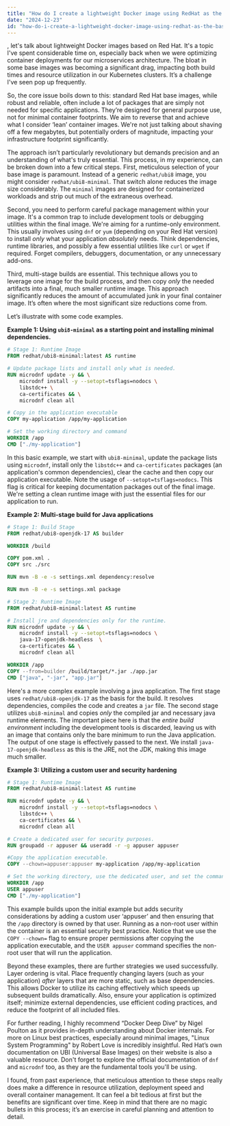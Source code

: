 ```yaml
---
title: "How do I create a lightweight Docker image using RedHat as the base?"
date: "2024-12-23"
id: "how-do-i-create-a-lightweight-docker-image-using-redhat-as-the-base"
---
```


, let's talk about lightweight Docker images based on Red Hat. It's a topic I've spent considerable time on, especially back when we were optimizing container deployments for our microservices architecture. The bloat in some base images was becoming a significant drag, impacting both build times and resource utilization in our Kubernetes clusters. It’s a challenge I've seen pop up frequently.

So, the core issue boils down to this: standard Red Hat base images, while robust and reliable, often include a lot of packages that are simply not needed for specific applications. They’re designed for general purpose use, not for minimal container footprints. We aim to reverse that and achieve what I consider ‘lean’ container images. We're not just talking about shaving off a few megabytes, but potentially orders of magnitude, impacting your infrastructure footprint significantly.

The approach isn’t particularly revolutionary but demands precision and an understanding of what's truly essential. This process, in my experience, can be broken down into a few critical steps. First, meticulous selection of your base image is paramount. Instead of a generic `redhat/ubi8` image, you might consider `redhat/ubi8-minimal`. That switch alone reduces the image size considerably. The `minimal` images are designed for containerized workloads and strip out much of the extraneous overhead.

Second, you need to perform careful package management within your image. It's a common trap to include development tools or debugging utilities within the final image. We're aiming for a runtime-only environment. This usually involves using `dnf` or `yum` (depending on your Red Hat version) to install *only* what your application *absolutely* needs. Think dependencies, runtime libraries, and possibly a few essential utilities like `curl` or `wget` if required. Forget compilers, debuggers, documentation, or any unnecessary add-ons.

Third, multi-stage builds are essential. This technique allows you to leverage one image for the build process, and then copy *only* the needed artifacts into a final, much smaller runtime image. This approach significantly reduces the amount of accumulated junk in your final container image. It’s often where the most significant size reductions come from.

Let’s illustrate with some code examples.

**Example 1: Using `ubi8-minimal` as a starting point and installing minimal dependencies.**

```dockerfile
# Stage 1: Runtime Image
FROM redhat/ubi8-minimal:latest AS runtime

# Update package lists and install only what is needed.
RUN microdnf update -y && \
    microdnf install -y --setopt=tsflags=nodocs \
    libstdc++ \
    ca-certificates && \
    microdnf clean all

# Copy in the application executable
COPY my-application /app/my-application

# Set the working directory and command
WORKDIR /app
CMD ["./my-application"]
```
In this basic example, we start with `ubi8-minimal`, update the package lists using `microdnf`, install only the `libstdc++` and `ca-certificates` packages (an application's common dependencies), clear the cache and then copy our application executable. Note the usage of `--setopt=tsflags=nodocs`. This flag is critical for keeping documentation packages out of the final image. We're setting a clean runtime image with just the essential files for our application to run.

**Example 2: Multi-stage build for Java applications**

```dockerfile
# Stage 1: Build Stage
FROM redhat/ubi8-openjdk-17 AS builder

WORKDIR /build

COPY pom.xml .
COPY src ./src

RUN mvn -B -e -s settings.xml dependency:resolve

RUN mvn -B -e -s settings.xml package

# Stage 2: Runtime Image
FROM redhat/ubi8-minimal:latest AS runtime

# Install jre and dependencies only for the runtime.
RUN microdnf update -y && \
    microdnf install -y --setopt=tsflags=nodocs \
    java-17-openjdk-headless  \
    ca-certificates && \
    microdnf clean all

WORKDIR /app
COPY --from=builder /build/target/*.jar ./app.jar
CMD ["java", "-jar", "app.jar"]
```
Here's a more complex example involving a java application. The first stage uses `redhat/ubi8-openjdk-17` as the basis for the build. It resolves dependencies, compiles the code and creates a `jar` file. The second stage utilizes `ubi8-minimal` and copies *only* the compiled jar and necessary java runtime elements. The important piece here is that the *entire build environment* including the development tools is discarded, leaving us with an image that contains only the bare minimum to run the Java application. The output of one stage is effectively passed to the next. We install `java-17-openjdk-headless` as this is the JRE, not the JDK, making this image much smaller.

**Example 3: Utilizing a custom user and security hardening**

```dockerfile
# Stage 1: Runtime Image
FROM redhat/ubi8-minimal:latest AS runtime

RUN microdnf update -y && \
    microdnf install -y --setopt=tsflags=nodocs \
    libstdc++ \
    ca-certificates && \
    microdnf clean all

# Create a dedicated user for security purposes.
RUN groupadd -r appuser && useradd -r -g appuser appuser

#Copy the application executable.
COPY --chown=appuser:appuser my-application /app/my-application

# Set the working directory, use the dedicated user, and set the command.
WORKDIR /app
USER appuser
CMD ["./my-application"]
```
This example builds upon the initial example but adds security considerations by adding a custom user ‘appuser’ and then ensuring that the `/app` directory is owned by that user. Running as a non-root user within the container is an essential security best practice. Notice that we use the `COPY --chown=` flag to ensure proper permissions after copying the application executable, and the `USER appuser` command specifies the non-root user that will run the application.

Beyond these examples, there are further strategies we used successfully. Layer ordering is vital. Place frequently changing layers (such as your application) *after* layers that are more static, such as base dependencies. This allows Docker to utilize its caching effectively which speeds up subsequent builds dramatically. Also, ensure your application is optimized itself; minimize external dependencies, use efficient coding practices, and reduce the footprint of all included files.

For further reading, I highly recommend “Docker Deep Dive” by Nigel Poulton as it provides in-depth understanding about Docker internals. For more on Linux best practices, especially around minimal images, "Linux System Programming" by Robert Love is incredibly insightful. Red Hat’s own documentation on UBI (Universal Base Images) on their website is also a valuable resource. Don't forget to explore the official documentation of `dnf` and `microdnf` too, as they are the fundamental tools you'll be using.

I found, from past experience, that meticulous attention to these steps really does make a difference in resource utilization, deployment speed and overall container management. It can feel a bit tedious at first but the benefits are significant over time. Keep in mind that there are no magic bullets in this process; it’s an exercise in careful planning and attention to detail.
